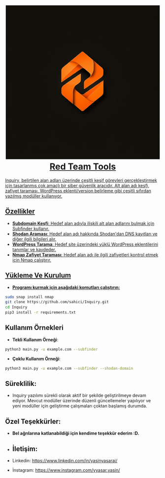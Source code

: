 <h1 align="center">
  <br>
  <a href="https://github.com/sahici/Inquiry"><img  height="500" src="https://raw.githubusercontent.com/sahici/sahici/refs/heads/main/inquiry.jpg" alt="Inquiry></a>
  <br>
  Arjun
  <br>
</h1>

<h4 align="center">Red Team Tools</h4>

Inquiry, belirtilen alan adları üzerinde çeşitli keşif görevleri gerçekleştirmek için tasarlanmış çok amaçlı bir siber güvenlik aracıdır. Alt alan adı keşfi, zafiyet taraması, WordPress eklenti/version belirleme gibi çeşitli sıfırdan yazılmış modüller kullanıyor.

## Özellikler

- **Subdomain Keşfi**: Hedef alan adıyla ilişkili alt alan adlarını bulmak için Subfinder kullanır.
- **Shodan Araması**: Hedef alan adı hakkında Shodan'dan DNS kayıtları ve diğer ilgili bilgileri alır.
- **WordPress Tarama**: Hedef site üzerindeki yüklü WordPress eklentilerini tanımlar ve kaydeder.
- **Nmap Zafiyet Taraması**: Hedef alan adı ile ilgili zafiyetleri kontrol etmek için Nmap çalıştırır.

## Yükleme Ve Kurulum

- **Programı kurmak için aşağıdaki komutları çalıştırın:**

```bash
sudo snap install nmap
git clone https://github.com/sahici/Inquiry.git
cd Inquiry
pip3 install -r requirements.txt
```

## Kullanım Örnekleri
- **Tekli Kullanım Örneği**:
```bash
python3 main.py -u example.com --subfinder
```

- **Çoklu Kullanım Örneği**:
```bash
python3 main.py -u example.com --subfinder --shodan-domain
```
## Süreklilik:

- Inquiry yazılımı sürekli olarak aktif bir şekilde geliştirilmeye devam ediyor. Mevcut modüller üzerinde düzenli güncellemeler yapılıyor ve yeni modüller için geliştirme çalışmaları çoktan başlamış durumda.

## Özel Teşekkürler:
- **Bel ağrılarına katlanabildiği için kendime teşekkür ederim :D.**

- ## İletişim:
- Linkedin: https://www.linkedin.com/in/yasinyasarai/
- İnstagram: https://www.instagram.com/yyasar.yasin/
